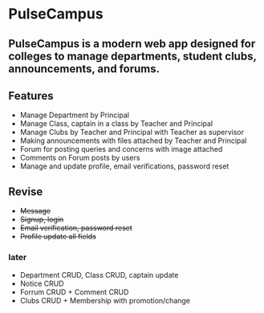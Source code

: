 # PulseCampus

## PulseCampus is a modern web app designed for colleges to manage departments, student clubs, announcements, and forums.



## Features

- Manage Department by Principal
- Manage Class, captain in a class by Teacher and Principal
- Manage Clubs by Teacher and Principal with Teacher as supervisor
- Making announcements with files attached by Teacher and Principal
- Forum for posting queries and concerns with image attached
- Comments on Forum posts by users
- Manage and update profile, email verifications, password reset

## Revise
- ~~Message~~
- ~~Signup, login~~
- ~~Email verification, password reset~~
- ~~Profile update all fields~~

### later
- Department CRUD, Class CRUD, captain update
- Notice CRUD
- Forrum CRUD + Comment CRUD
- Clubs CRUD + Membership with promotion/change 

